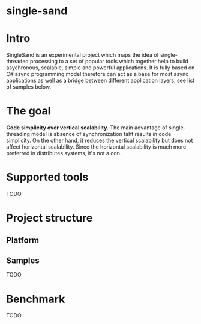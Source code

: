 single-sand
===========

# Intro

SingleSand is an experimental project which maps the idea of single-threaded
processing to a set of popular tools which together help to build asychronous,
scalable, simple and powerful applications.
It is fully based on C# async programming model therefore can act as a base for
most async applications as well as a bridge between different application layers,
see list of samples below.

# The goal

**Code simplicity over vertical scalability.** The main advantage of
single-threading model is absence of synchronization taht results in
code simplicity. On the other hand, it reduces the vertical scalability
but does not affect horizontal scalability. Since the horizontal
scalability is much more preferred in distributes systems, it's not a con.


Supported tools
===========================

TODO


Project structure
========================

## Platform

## Samples

TODO

Benchmark
========================

TODO